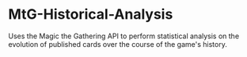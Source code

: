# MtG-Historical-Analysis
 Uses the Magic the Gathering API to perform statistical analysis on the evolution of published cards over the course of the game's history.
